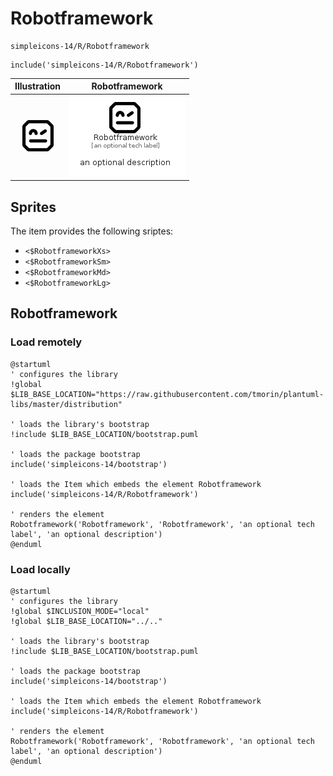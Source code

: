 # Robotframework


```text
simpleicons-14/R/Robotframework
```

```text
include('simpleicons-14/R/Robotframework')
```



| Illustration | Robotframework |
| :---: | :---: |
| ![illustration for Illustration](../../simpleicons-14/R/Robotframework.png) | ![illustration for Robotframework](../../simpleicons-14/R/Robotframework.Local.png) |



## Sprites
The item provides the following sriptes:

- `<$RobotframeworkXs>`
- `<$RobotframeworkSm>`
- `<$RobotframeworkMd>`
- `<$RobotframeworkLg>`





## Robotframework

### Load remotely
```plantuml
@startuml
' configures the library
!global $LIB_BASE_LOCATION="https://raw.githubusercontent.com/tmorin/plantuml-libs/master/distribution"

' loads the library's bootstrap
!include $LIB_BASE_LOCATION/bootstrap.puml

' loads the package bootstrap
include('simpleicons-14/bootstrap')

' loads the Item which embeds the element Robotframework
include('simpleicons-14/R/Robotframework')

' renders the element
Robotframework('Robotframework', 'Robotframework', 'an optional tech label', 'an optional description')
@enduml
```

### Load locally
```plantuml
@startuml
' configures the library
!global $INCLUSION_MODE="local"
!global $LIB_BASE_LOCATION="../.."

' loads the library's bootstrap
!include $LIB_BASE_LOCATION/bootstrap.puml

' loads the package bootstrap
include('simpleicons-14/bootstrap')

' loads the Item which embeds the element Robotframework
include('simpleicons-14/R/Robotframework')

' renders the element
Robotframework('Robotframework', 'Robotframework', 'an optional tech label', 'an optional description')
@enduml
```

